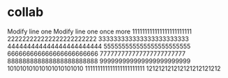 # collab
Modify line one
Modify line one once more
111111111111111111111111
222222222222222222222222
333333333333333333333333
444444444444444444444444
555555555555555555555555
666666666666666666666666
777777777777777777777777
888888888888888888888888
999999999999999999999999
101010101010101010101010
111111111111111111111111
121212121212121212121212
